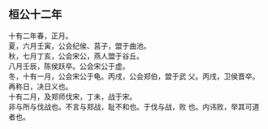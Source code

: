 ## 桓公十二年

十有二年春，正月。  
夏，六月壬寅，公会纪侯、莒子，盟于曲池。  
秋，七月丁亥，公会宋公，燕人盟于谷丘。  
八月壬辰，陈侯跃卒。公会宋公于虚。  
冬，十有一月，公会宋公于龟。丙戌，公会郑伯，盟于武
父。丙戌，卫侯晋卒。再称日，决日义也。  
十有二月，及郑师伐宋，丁未，战于宋。  
非与所与伐战也。不言与郑战，耻不和也。于伐与战，败
也。内讳败，举其可道者也。  

